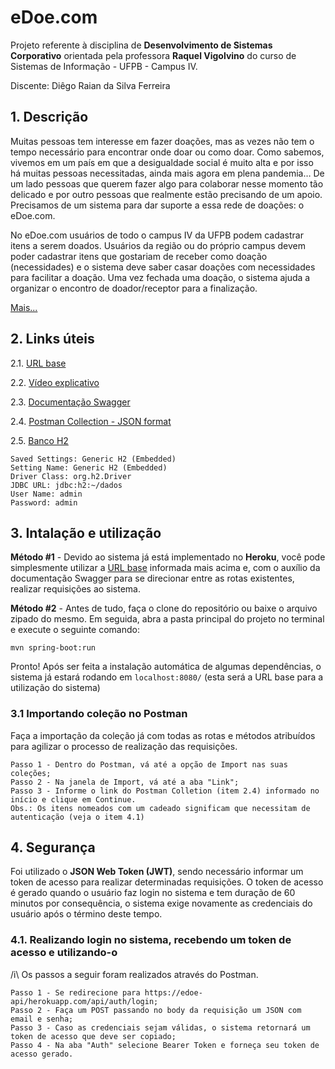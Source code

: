 # eDoe.com
Projeto referente à disciplina de **Desenvolvimento de Sistemas Corporativo** orientada pela professora **Raquel Vigolvino** do curso de Sistemas de Informação - UFPB - Campus IV.

Discente: Diêgo Raian da Silva Ferreira

## 1. Descrição

Muitas pessoas tem interesse em fazer doações, mas as vezes não tem o tempo necessário para encontrar onde doar ou como doar. Como sabemos, vivemos em um país em que a desigualdade social é muito alta e por isso há muitas pessoas necessitadas, ainda mais agora em plena pandemia… De um lado pessoas que querem fazer algo para colaborar nesse momento tão delicado e por outro pessoas que realmente estão precisando de um apoio. Precisamos de um sistema para dar suporte a essa rede de doações: o eDoe.com. 

No eDoe.com usuários de todo o campus IV da UFPB podem cadastrar itens a serem doados. Usuários da região ou do próprio campus devem poder cadastrar itens que gostariam de receber como doação (necessidades) e o sistema deve saber casar doações com necessidades para facilitar a doação. Uma vez fechada uma doação, o sistema ajuda a organizar o encontro de doador/receptor para a finalização.

[Mais...](https://docs.google.com/document/d/1S2nt77eHhDRmc7L2CtRLEKP1rGfASmUscaRQE94ZHYw/edit#)

## 2. Links úteis
2.1. [URL base](https://edoe-api.herokuapp.com/api/)

2.2. [Vídeo explicativo](https://www.youtube.com/watch?v=sR_NvgXY-R8)

2.3. [Documentação Swagger](https://edoe-api.herokuapp.com/swagger-ui.html)

2.4. [Postman Collection - JSON format](https://www.getpostman.com/collections/075d5afe1b7f0ef552ed)

2.5. [Banco H2](https://edoe-api.herokuapp.com/h2)
```
Saved Settings: Generic H2 (Embedded)
Setting Name: Generic H2 (Embedded)
Driver Class: org.h2.Driver
JDBC URL: jdbc:h2:~/dados
User Name: admin
Password: admin
```

## 3. Intalação e utilização
<b>Método #1</b> - Devido ao sistema já está implementado no **Heroku**, você pode simplesmente utilizar a [URL base](https://edoe-api.herokuapp.com/api/) informada mais acima e, com o auxílio da documentação Swagger para se direcionar entre as rotas existentes, realizar requisições ao sistema.

<b>Método #2</b> - Antes de tudo, faça o clone do repositório ou baixe o arquivo zipado do mesmo. Em seguida, abra a pasta principal do projeto no terminal e execute o seguinte comando:
```
mvn spring-boot:run
```
Pronto! Após ser feita a instalação automática de algumas dependências, o sistema já estará rodando em ```localhost:8080/``` (esta será a URL base para a utilização do sistema)

### 3.1 Importando coleção no Postman
Faça a importação da coleção já com todas as rotas e métodos atribuídos para agilizar o processo de realização das requisições.

```
Passo 1 - Dentro do Postman, vá até a opção de Import nas suas coleções;
Passo 2 - Na janela de Import, vá até a aba "Link";
Passo 3 - Informe o link do Postman Colletion (item 2.4) informado no início e clique em Continue.
Obs.: Os itens nomeados com um cadeado significam que necessitam de autenticação (veja o item 4.1)
```

## 4. Segurança

Foi utilizado o <b>JSON Web Token (JWT)</b>, sendo necessário informar um token de acesso para realizar determinadas requisições. 
O token de acesso é gerado quando o usuário faz login no sistema e tem duração de 60 minutos por consequência, o sistema exige novamente as credenciais do usuário após o término deste tempo.

### 4.1. Realizando login no sistema, recebendo um token de acesso e utilizando-o
/i\ Os passos a seguir foram realizados através do Postman.
```
Passo 1 - Se redirecione para https://edoe-api/herokuapp.com/api/auth/login;
Passo 2 - Faça um POST passando no body da requisição um JSON com email e senha;
Passo 3 - Caso as credenciais sejam válidas, o sistema retornará um token de acesso que deve ser copiado;
Passo 4 - Na aba "Auth" selecione Bearer Token e forneça seu token de acesso gerado.
```
